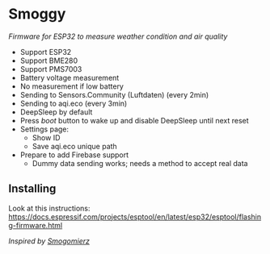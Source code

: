 # Smoggy
_Firmware for ESP32 to measure weather condition and air quality_


* Support ESP32
* Support BME280
* Support PMS7003
* Battery voltage measurement
* No measurement if low battery
* Sending to Sensors.Community (Luftdaten) (every 2min)
* Sending to aqi.eco (every 3min)
* DeepSleep by default
* Press *boot* button to wake up and disable DeepSleep until next reset
* Settings page:
   - Show ID
   - Save aqi.eco  unique path 
 * Prepare to add Firebase support
   - Dummy data sending works; needs a method to accept real data

## Installing
Look at this instructions: https://docs.espressif.com/projects/esptool/en/latest/esp32/esptool/flashing-firmware.html

_Inspired by [Smogomierz](https://github.com/hackerspace-silesia/Smogomierz)_
